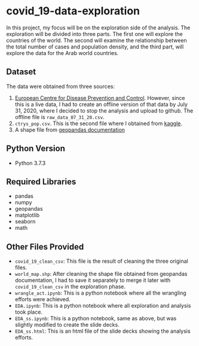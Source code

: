 # covid_19-data-exploration
In this project, my focus will be on the exploration side of the analysis. The exploration will be divided into three parts. The first one will explore the countries of the world. The second will examine the relationship between the total number of cases and population density, and the third part, will explore the data for the Arab world countries.

## Dataset
The data were obtained from three sources:
1. [European Centre for Disease Prevention and Control](https://opendata.ecdc.europa.eu/covid19/casedistribution/csv). However, since this is a live data, I had to create an offline version of that data by July 31, 2020, where I decided to stop the analysis and upload to github. The offline file is `raw_data_07_31_20.csv`.
2. `ctrys_pop.csv`. This is the second file where I obtained from [kaggle](www.kaggle.com). 
3. A shape file from [geopandas documentation](https://geopandas.org/mapping.html)

## Python Version
- Python 3.7.3

## Required Libraries
- pandas
- numpy
- geopandas
- matplotlib
- seaborn
- math

## Other Files Provided
- `covid_19_clean_csv`: This file is the result of cleaning the three original files. 
- `world_map.shp`: After cleaning the shape file obtained from geopandas documentation, I had to save it separately to merge it later with `covid_19_clean_csv` in the exploration phase.
- `wrangle_act.ipynb`: This is a python notebook where all the wrangling efforts were achieved.
- `EDA.ipynb`: This is a python notebook where all exploration and analysis took place.
- `EDA_ss.ipynb`: This is a python notebook, same as above, but was slightly modified to create the slide decks.
- `EDA_ss.html`: This is an html file of the slide decks showing the analysis efforts.
